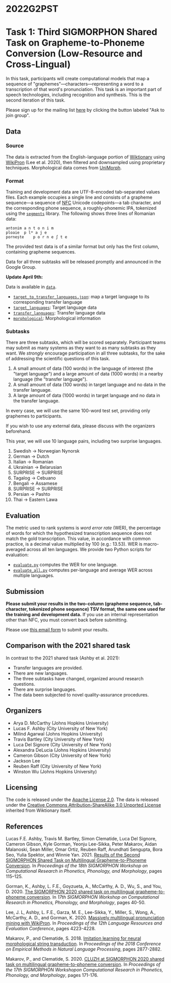 # 2022G2PST

# Task 1: Third SIGMORPHON Shared Task on Grapheme-to-Phoneme Conversion (Low-Resource and Cross-Lingual)

In this task, participants will create computational models that map a sequence
of "graphemes"&mdash;characters&mdash;representing a word to a transcription of that
word's pronunciation. This task is an important part of speech technologies,
including recognition and synthesis. This is the second iteration of this task.

Please sign up for the mailing list 
[here](https://groups.google.com/u/0/g/sigmorphon-2022-g2p) by
clicking the button labeled "Ask to join group".

## Data

### Source

The data is extracted from the English-language portion of
[Wiktionary](https://en.wiktionary.org/) using
[WikiPron](https://github.com/kylebgorman/wikipron) (Lee et al. 2020), then
filtered and downsampled using proprietary techniques. Morphological data comes from [UniMorph](https://unimorph.github.io).

### Format

Training and development data are UTF-8-encoded tab-separated values files. Each
example occupies a single line and consists of a grapheme sequence&mdash;a sequence
of [NFC](https://en.wikipedia.org/wiki/Unicode_equivalence#Normal_forms) Unicode
codepoints&mdash;a tab character, and the corresponding phone sequence, a
roughly-phonemic IPA, tokenized using the
[`segments`](https://github.com/cldf/segments) library. The following shows
three lines of Romanian data:

    antonim a n t o n i m
    ploaie  p lʷ a j e
    pornește    p o r n e ʃ t e

The provided test data is of a similar format but only has the first column,
containing grapheme sequences.

Data for all three subtasks will be released promptly and announced in the Google Group.

**Update April 9th:**

Data is available in [`data`](tree/main/data). 
* [`target_to_transfer_languages.json`](data/target_to_transfer_languages.json): map a target language to its corresponding transfer language
* [`target_languages`](data/target_languages): Target language data
* [`transfer_languages`](data/transfer_languages): Transfer language data
* [`morphological`](data/morphological): Morphological information


### Subtasks

There are three subtasks, which will be scored separately. Participant teams may
submit as many systems as they want to as many subtasks as they want.
We _strongly_ encourage participation in all three subtasks, for the sake of addressing the scientific questions of this task.

1. A small amount of data (100 words) in the language of interest (the "target language") and a large amount of data (1000 words) in a nearby language (the "transfer language").
2. A small amount of data (100 words) in target language and no data in the transfer language.
3. A large amount of data (1000 words) in target language and no data in the transfer language.

In every case, we will use the same 100-word test set, providing only graphemes to participants.

If you wish to use any external data, please discuss with the organizers beforehand.

This year, we will use 10 language pairs, including two surprise languages.

1.  Swedish → Norwegian Nynorsk
2.  German → Dutch
3.  Italian → Romanian
4.  Ukrainian → Belarusian
5.  SURPRISE → SURPRISE
6.  Tagalog → Cebuano
7.  Bengali → Assamese
8.  SURPRISE → SURPRISE
9.  Persian → Pashto
10. Thai → Eastern Lawa


## Evaluation

The metric used to rank systems is *word error rate* (WER), the percentage of
words for which the hypothesized transcription sequence does not match the gold
transcription. This value, in accordance with common practice, is a decimal
value multiplied by 100 (e.g.: 13.53). 
WER is macro-averaged across all ten languages. We provide two Python scripts
for evaluation:

-   [`evaluate.py`](evaluation/evaluate.py) computes the WER for one language.
-   [`evaluate_all.py`](evaluation/evaluate_all.py) computes per-language and
    average WER across multiple languages.

## Submission

**Please submit your results in the two-column (grapheme sequence,
tab-character, tokenized phone sequence) TSV format, the same one used for the
training and development data.** If you use an internal representation other
than NFC, you must convert back before submitting.

Please use <a href="mailto:sigmorphon+sharedtask2022@gmail.com?&bcc=arya@jhu.edu&subject=SIGMORPHON 2022 Task 1 Submission&body=Team members (...):%0D%0ATeam name (no spaces):%0D%0APlease attach your submission(s). Each submission should be a .tar.gz or .zip file.">this email form</a> to submit your results.


## Comparison with the 2021 shared task

In contrast to the 2021 shared task (Ashby et al. 2021):

-   Transfer languages are provided.
-   There are new languages.
-   The three subtasks have changed, organized around research questions.
-   There are surprise languages.
-   The data been subjected to novel quality-assurance procedures.

## Organizers

- Arya D. McCarthy (Johns Hopkins University)
- Lucas F. Ashby (City University of New York)
- Milind Agarwal (Johns Hopkins University)
- Travis Bartley (City University of New York)
- Luca Del Signore (City University of New York)
- Alexandra DeLucia (Johns Hopkins University)
- Cameron Gibson (City University of New York)
- Jackson Lee
- Reuben Raff (City University of New York)
- Winston Wu (Johns Hopkins University)

## Licensing

The code is released under the [Apache License 2.0](
https://www.apache.org/licenses/LICENSE-2.0). The data is released
under the [Creative Commons Attribution-ShareAlike 3.0 Unported License](
https://creativecommons.org/licenses/by-sa/3.0/legalcode) inherited from
Wiktionary itself.

## References

Lucas F.E. Ashby, Travis M. Bartley, Simon Clematide, Luca Del Signore, Cameron Gibson, Kyle Gorman, Yeonju Lee-Sikka, Peter Makarov, Aidan Malanoski, Sean Miller, Omar Ortiz, Reuben Raff, Arundhati Sengupta, Bora Seo, Yulia Spektor, and Winnie Yan. 2021. [Results of the Second SIGMORPHON Shared Task on Multilingual Grapheme-to-Phoneme Conversion](https://aclanthology.org/2021.sigmorphon-1.13/). In *Proceedings of the 18th SIGMORPHON Workshop on Computational Research in Phonetics, Phonology, and Morphology*, pages 115–125.

Gorman, K., Ashby, L. F.E., Goyzueta, A., McCarthy, A. D., Wu, S., and You, D. 2020. [The SIGMORPHON 2020 shared task on multilingual grapheme-to-phoneme
conversion](https://www.aclweb.org/anthology/2020.sigmorphon-1.2/). In *17th
SIGMORPHON Workshop on Computational Research in Phonetics, Phonology, and
Morphology*, pages 40-50.

Lee, J. L, Ashby, L. F.E., Garza, M. E., Lee-Sikka, Y., Miller, S., Wong, A.,
McCarthy, A. D., and Gorman, K. 2020. [Massively multilingual pronunciation
mining with WikiPron](https://www.aclweb.org/anthology/2020.lrec-1.521/). In
*Proceedings of the 12th Language Resources and Evaluation Conference*, pages
4223-4228.

Makarov, P., and Clematide, S. 2018. [Imitation learning for neural
morphological string transduction](https://www.aclweb.org/anthology/D18-1314/).
In *Proceedings of the 2018 Conference on Empirical Methods in Natural Language
Processing*, pages 2877-2882.

Makarov, P., and Clematide, S. 2020. [CLUZH at SIGMORPHON 2020 shared task on
multilingual grapheme-to-phoneme
conversion](https://www.aclweb.org/anthology/2020.sigmorphon-1.19/). In
*Proceedings of the 17th SIGMORPHON Workshopon Computational Research in
Phonetics, Phonology, and Morphology*, pages 171-176.

